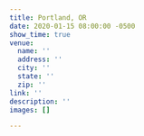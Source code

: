 ```yaml
---
title: Portland, OR
date: 2020-01-15 08:00:00 -0500
show_time: true
venue:
  name: ''
  address: ''
  city: ''
  state: ''
  zip: ''
link: ''
description: ''
images: []

---
```

